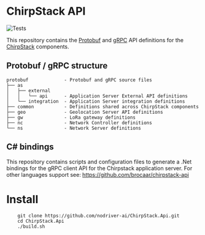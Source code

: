 # ChirpStack API

![Tests](https://github.com/brocaar/chirpstack-api/actions/workflows/main.yml/badge.svg?branch=master)

This repository contains the [Protobuf](https://developers.google.com/protocol-buffers/)
and [gRPC](https://grpc.io/) API definitions for the [ChirpStack](https://www.chirpstack.io)
components.

## Protobuf / gRPC structure

```
protobuf             - Protobuf and gRPC source files
├── as
│   ├── external
│   │   └── api      - Application Server External API definitions
│   └── integration  - Application Server integration definitions
├── common           - Definitions shared across ChirpStack components
├── geo              - Geolocation Server API definitions
├── gw               - LoRa gateway definitions
├── nc               - Network Controller definitions
└── ns               - Network Server definitions
```

## C\# bindings
This repository contains scripts and configuration files to generate a .Net bindings for the 
gRPC client API for the Chirpstack application server. For other languages support see:
    https://github.com/brocaar/chirpstack-api

# Install
```
    git clone https://github.com/nodriver-ai/ChirpStack.Api.git
    cd ChirpStack.Api
    ./build.sh
```
